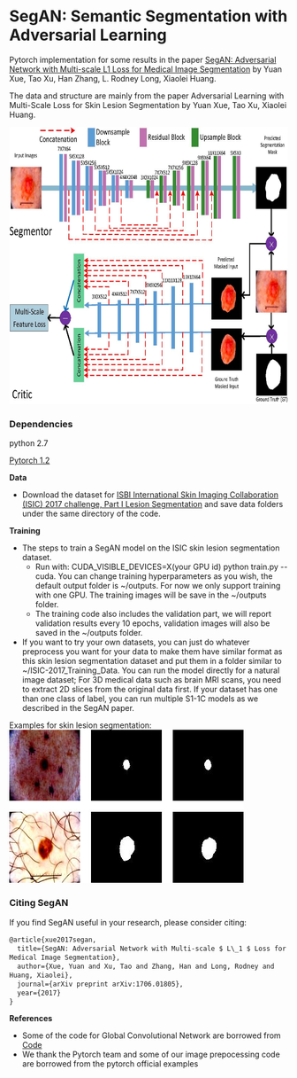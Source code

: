 # SegAN: Semantic Segmentation with Adversarial Learning

Pytorch implementation for some results in the paper [SegAN: Adversarial Network with Multi-scale L1 Loss for Medical Image Segmentation](https://arxiv.org/pdf/1706.01805.pdf) by Yuan Xue, Tao Xu, Han Zhang, L. Rodney Long, Xiaolei Huang.

The data and structure are mainly from the paper Adversarial Learning with Multi-Scale Loss for Skin Lesion Segmentation by Yuan Xue, Tao Xu, Xiaolei Huang.

<img src="examples/framework.jpg" width="850px" height="500px"/>


### Dependencies
python 2.7

[Pytorch 1.2](http://pytorch.org/)



**Data**

- Download the dataset for [ISBI International Skin Imaging Collaboration (ISIC) 2017 challenge, Part I Lesion Segmentation](https://challenge.kitware.com/#challenge/n/ISIC_2017%3A_Skin_Lesion_Analysis_Towards_Melanoma_Detection) and save data folders under the same directory of the code.



**Training**
- The steps to train a SegAN model on the ISIC skin lesion segmentation dataset.
  - Run with: CUDA_VISIBLE_DEVICES=X(your GPU id) python train.py --cuda.
  	You can change training hyperparameters as you wish, the default output folder is ~/outputs. 
  	For now we only support training with one GPU.
  	The training images will be save in the ~/outputs folder.
  - The training code also includes the validation part, we will report validation results every 10 epochs, validation images will also be saved in the ~/outputs folder.
- If you want to try your own datasets, you can just do whatever preprocess you want for your data to make them have similar format as this skin lesion segmentation dataset and put them in a folder similar to ~/ISIC-2017_Training_Data. You can run the model directly for a natural image dataset; For 3D medical data such as brain MRI scans, you need to extract 2D slices from the original data first. If your dataset has one than one class of label, you can run multiple S1-1C models as we described in the SegAN paper.


Examples for skin lesion segmentation:
![](examples/example.jpg)



### Citing SegAN
If you find SegAN useful in your research, please consider citing:

```
@article{xue2017segan,
  title={SegAN: Adversarial Network with Multi-scale $ L\_1 $ Loss for Medical Image Segmentation},
  author={Xue, Yuan and Xu, Tao and Zhang, Han and Long, Rodney and Huang, Xiaolei},
  journal={arXiv preprint arXiv:1706.01805},
  year={2017}
}
```


**References**

- Some of the code for Global Convolutional Network are borrowed from [Code](https://github.com/ZijunDeng/pytorch-semantic-segmentation)
- We thank the Pytorch team and some of our image prepocessing code are borrowed from the pytorch official examples
